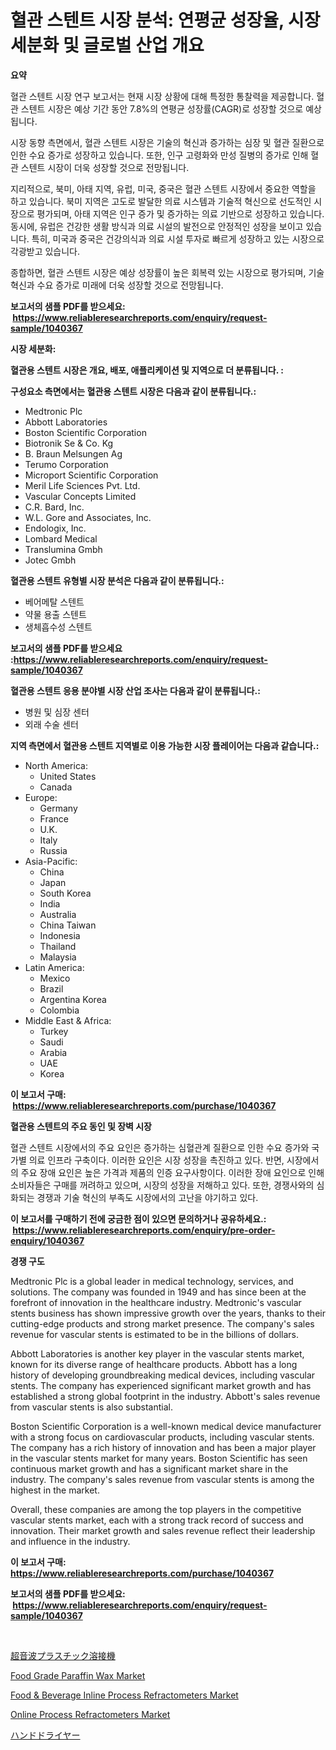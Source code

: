 <p><h1>혈관 스텐트 시장 분석: 연평균 성장율, 시장 세분화 및 글로벌 산업 개요</h1></p><p><strong>요약</strong></p>
<p><p>혈관 스텐트 시장 연구 보고서는 현재 시장 상황에 대해 특정한 통찰력을 제공합니다. 혈관 스텐트 시장은 예상 기간 동안 7.8%의 연평균 성장률(CAGR)로 성장할 것으로 예상됩니다.</p><p>시장 동향 측면에서, 혈관 스텐트 시장은 기술의 혁신과 증가하는 심장 및 혈관 질환으로 인한 수요 증가로 성장하고 있습니다. 또한, 인구 고령화와 만성 질병의 증가로 인해 혈관 스텐트 시장이 더욱 성장할 것으로 전망됩니다.</p><p>지리적으로, 북미, 아태 지역, 유럽, 미국, 중국은 혈관 스텐트 시장에서 중요한 역할을 하고 있습니다. 북미 지역은 고도로 발달한 의료 시스템과 기술적 혁신으로 선도적인 시장으로 평가되며, 아태 지역은 인구 증가 및 증가하는 의료 기반으로 성장하고 있습니다. 동시에, 유럽은 건강한 생활 방식과 의료 시설의 발전으로 안정적인 성장을 보이고 있습니다. 특히, 미국과 중국은 건강의식과 의료 시설 투자로 빠르게 성장하고 있는 시장으로 각광받고 있습니다.</p><p>종합하면, 혈관 스텐트 시장은 예상 성장률이 높은 회복력 있는 시장으로 평가되며, 기술 혁신과 수요 증가로 미래에 더욱 성장할 것으로 전망됩니다.</p></p>
<p><strong>보고서의 샘플 PDF를 받으세요: &nbsp;<a href="https://www.reliableresearchreports.com/enquiry/request-sample/1040367">https://www.reliableresearchreports.com/enquiry/request-sample/1040367</a></strong></p>
<p><strong>시장 세분화:</strong></p>
<p><strong> 혈관용 스텐트 시장은 개요, 배포, 애플리케이션 및 지역으로 더 분류됩니다. :</strong></p>
<p><strong>구성요소 측면에서는 혈관용 스텐트 시장은 다음과 같이 분류됩니다.:</strong></p>
<p><ul><li>Medtronic Plc</li><li>Abbott Laboratories</li><li>Boston Scientific Corporation</li><li>Biotronik Se & Co. Kg</li><li>B. Braun Melsungen Ag</li><li>Terumo Corporation</li><li>Microport Scientific Corporation</li><li>Meril Life Sciences Pvt. Ltd.</li><li>Vascular Concepts Limited</li><li>C.R. Bard, Inc.</li><li>W.L. Gore and Associates, Inc.</li><li>Endologix, Inc.</li><li>Lombard Medical</li><li>Translumina Gmbh</li><li>Jotec Gmbh</li></ul></p>
<p><strong> 혈관용 스텐트 유형별 시장 분석은 다음과 같이 분류됩니다.:</strong></p>
<p><ul><li>베어메탈 스텐트</li><li>약물 용출 스텐트</li><li>생체흡수성 스텐트</li></ul></p>
<p><strong>보고서의 샘플 PDF를 받으세요 :<a href="https://www.reliableresearchreports.com/enquiry/request-sample/1040367">https://www.reliableresearchreports.com/enquiry/request-sample/1040367</a></strong></p>
<p><strong> 혈관용 스텐트 응용 분야별 시장 산업 조사는 다음과 같이 분류됩니다.:</strong></p>
<p><ul><li>병원 및 심장 센터</li><li>외래 수술 센터</li></ul></p>
<p><strong>지역 측면에서 혈관용 스텐트 지역별로 이용 가능한 시장 플레이어는 다음과 같습니다.:</strong></p>
<p><ul>
    <li>
        North America:
        <ul>
            <li>United States</li>
            <li>Canada</li>
        </ul>
    </li>
    <li>
        Europe:
        <ul>
            <li>Germany</li>
            <li>France</li>
            <li>U.K.</li>
            <li>Italy</li>
            <li>Russia</li>
        </ul>
    </li>
    <li>
        Asia-Pacific:
        <ul>
            <li>China</li>
            <li>Japan</li>
            <li>South Korea</li>
            <li>India</li>
            <li>Australia</li>
            <li>China Taiwan</li>
            <li>Indonesia</li>
            <li>Thailand</li>
            <li>Malaysia</li>
        </ul>
    </li>
    <li>
        Latin America:
        <ul>
            <li>Mexico</li>
            <li>Brazil</li>
            <li>Argentina Korea</li>
            <li>Colombia</li>
        </ul>
    </li>
    <li>
        Middle East & Africa:
        <ul>
            <li>Turkey</li>
            <li>Saudi</li>
            <li>Arabia</li>
            <li>UAE</li>
            <li>Korea</li>
        </ul>
    </li>
    </ul></p>
<p><strong>이 보고서 구매: &nbsp;<a href="https://www.reliableresearchreports.com/purchase/1040367">https://www.reliableresearchreports.com/purchase/1040367</a></strong></p>
<p><strong>혈관용 스텐트의 주요 동인 및 장벽 시장</strong></p>
<p><p>혈관 스텐트 시장에서의 주요 요인은 증가하는 심혈관계 질환으로 인한 수요 증가와 국가별 의료 인프라 구축이다. 이러한 요인은 시장 성장을 촉진하고 있다. 반면, 시장에서의 주요 장애 요인은 높은 가격과 제품의 인증 요구사항이다. 이러한 장애 요인으로 인해 소비자들은 구매를 꺼려하고 있으며, 시장의 성장을 저해하고 있다. 또한, 경쟁사와의 심화되는 경쟁과 기술 혁신의 부족도 시장에서의 고난을 야기하고 있다.</p></p>
<p><strong>이 보고서를 구매하기 전에 궁금한 점이 있으면 문의하거나 공유하세요.: &nbsp;<a href="https://www.reliableresearchreports.com/enquiry/pre-order-enquiry/1040367">https://www.reliableresearchreports.com/enquiry/pre-order-enquiry/1040367</a></strong></p>
<p><strong>경쟁 구도</strong></p>
<p><p>Medtronic Plc is a global leader in medical technology, services, and solutions. The company was founded in 1949 and has since been at the forefront of innovation in the healthcare industry. Medtronic's vascular stents business has shown impressive growth over the years, thanks to their cutting-edge products and strong market presence. The company's sales revenue for vascular stents is estimated to be in the billions of dollars.</p><p>Abbott Laboratories is another key player in the vascular stents market, known for its diverse range of healthcare products. Abbott has a long history of developing groundbreaking medical devices, including vascular stents. The company has experienced significant market growth and has established a strong global footprint in the industry. Abbott's sales revenue from vascular stents is also substantial.</p><p>Boston Scientific Corporation is a well-known medical device manufacturer with a strong focus on cardiovascular products, including vascular stents. The company has a rich history of innovation and has been a major player in the vascular stents market for many years. Boston Scientific has seen continuous market growth and has a significant market share in the industry. The company's sales revenue from vascular stents is among the highest in the market.</p><p>Overall, these companies are among the top players in the competitive vascular stents market, each with a strong track record of success and innovation. Their market growth and sales revenue reflect their leadership and influence in the industry.</p></p>
<p><strong>이 보고서 구매: &nbsp; <a href="https://www.reliableresearchreports.com/purchase/1040367">https://www.reliableresearchreports.com/purchase/1040367</a></strong></p>
<p><strong>보고서의 샘플 PDF를 받으세요: &nbsp;<a href="https://www.reliableresearchreports.com/enquiry/request-sample/1040367">https://www.reliableresearchreports.com/enquiry/request-sample/1040367</a></strong><strong></strong></p>
<p>&nbsp;</p>
<p><p><a href="https://github.com/xnljig2898992/Market-Research-Report-List-1/blob/main/2094573760.md">超音波プラスチック溶接機</a></p><p><a href="https://github.com/sonuprakash1/Market-Research-Report-List-1/blob/main/food-grade-paraffin-wax-market.md">Food Grade Paraffin Wax Market</a></p><p><a href="https://issuu.com/reportprime-2/docs/food-beverage-inline-process-refrac_8dc4dfd65e8274">Food & Beverage Inline Process Refractometers Market</a></p><p><a href="https://issuu.com/reportprime-2/docs/online-process-refractometers-market-size-2030.ppt">Online Process Refractometers Market</a></p><p><a href="https://github.com/adcxff01450218/Market-Research-Report-List-1/blob/main/3624180761.md">ハンドドライヤー</a></p></p>